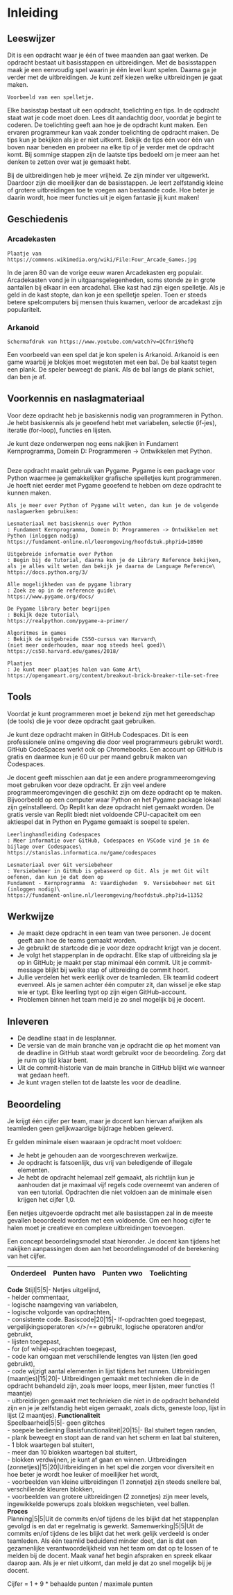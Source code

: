 # Inleiding

## Leeswijzer

Dit is een opdracht waar je één of twee maanden aan gaat werken. De opdracht bestaat uit basisstappen en uitbreidingen. Met de basisstappen maak je een eenvoudig spel waarin je één level kunt spelen. Daarna ga je verder met de uitbreidingen. Je kunt zelf kiezen welke uitbreidingen je gaat maken.

```{figure} scherm1.png
Voorbeeld van een spelletje.
```

Elke basisstap bestaat uit een opdracht, toelichting en tips. In de opdracht staat wat je code moet doen. Lees dit aandachtig door, voordat je begint te coderen. De toelichting geeft aan hoe je de opdracht kunt maken. Een ervaren programmeur kan vaak zonder toelichting de opdracht maken. De tips kun je bekijken als je er niet uitkomt. Bekijk de tips één voor één van boven naar beneden en probeer na elke tip of je verder met de opdracht komt. Bij sommige stappen zijn de laatste tips bedoeld om je meer aan het denken te zetten over wat je gemaakt hebt.

Bij de uitbreidingen heb je meer vrijheid. Ze zijn minder ver uitgewerkt. Daardoor zijn die moeilijker dan de basisstappen. Je leert zelfstandig kleine of grotere uitbreidingen toe te voegen aan bestaande code. Hoe beter je daarin wordt, hoe meer functies uit je eigen fantasie jij kunt maken!

## Geschiedenis

### Arcadekasten
```{figure} arcade.jpg
Plaatje van https://commons.wikimedia.org/wiki/File:Four_Arcade_Games.jpg
```

In de jaren 80 van de vorige eeuw waren Arcadekasten erg populair. Arcadekasten vond je in uitgaansgelegenheden, soms stonde ze in grote aantallen bij elkaar in een arcadehal. Elke kast had zijn eigen spelletje. Als je geld in de kast stopte, dan kon je een spelletje spelen. Toen er steeds betere spelcomputers bij mensen thuis kwamen, verloor de arcadekast zijn populariteit.

 
### Arkanoid
```{figure} arkanoid.png
Schermafdruk van https://www.youtube.com/watch?v=QCfnri9hefQ
```

Een voorbeeld van een spel dat je kon spelen is Arkanoid. Arkanoid is een game waarbij je blokjes moet wegstoten met een bal. De bal kaatst tegen een plank. De speler beweegt de plank. Als de bal langs de plank schiet, dan ben je af.

## Voorkennis en naslagmateriaal

Voor deze opdracht heb je basiskennis nodig van programmeren in Python. Je hebt basiskennis als je geoefend hebt met variabelen, selectie (if-jes), iteratie (for-loop), functies en lijsten.

 Je kunt deze onderwerpen nog eens nakijken in Fundament Kernprogramma, Domein D: Programmeren -> Ontwikkelen met Python.

```{image} pygame.png
```
Deze opdracht maakt gebruik van Pygame. Pygame is een package voor Python waarmee je gemakkelijker grafische spelletjes kunt programmeren. Je hoeft niet eerder met Pygame geoefend te hebben om deze opdracht te kunnen maken.

```{seealso} Python en Pygame
Als je meer over Python of Pygame wilt weten, dan kun je de volgende naslagwerken gebruiken:

Lesmateriaal met basiskennis over Python
: Fundament Kernprogramma, Domein D: Programmeren -> Ontwikkelen met Python (inloggen nodig)
https://fundament-online.nl/leeromgeving/hoofdstuk.php?id=10500

Uitgebreide informatie over Python
: Begin bij de Tutorial, daarna kun je de Library Reference bekijken, als je alles wilt weten dan bekijk je daarna de Language Reference\
https://docs.python.org/3/

Alle mogelijkheden van de pygame library
: Zoek ze op in de reference guide\
https://www.pygame.org/docs/

De Pygame library beter begrijpen
: Bekijk deze tutorial\
https://realpython.com/pygame-a-primer/

Algoritmes in games
: Bekijk de uitgebreide CS50-cursus van Harvard\
(niet meer onderhouden, maar nog steeds heel goed)\
https://cs50.harvard.edu/games/2018/

Plaatjes
: Je kunt meer plaatjes halen van Game Art\
https://opengameart.org/content/breakout-brick-breaker-tile-set-free
```

## Tools

Voordat je kunt programmeren moet je bekend zijn met het gereedschap (de tools) die je voor deze opdracht gaat gebruiken. 

Je kunt deze opdracht maken in GitHub Codespaces. Dit is een professionele online omgeving die door veel programmeurs gebruikt wordt. GitHub CodeSpaces werkt ook op Chromebooks. Een account op GitHub is gratis en daarmee kun je 60 uur per maand gebruik maken van Codespaces. 

Je docent geeft misschien aan dat je een andere programmeeromgeving moet gebruiken voor deze opdracht. Er zijn veel andere programmeeromgevingen die geschikt zijn om deze opdracht op te maken. Bijvoorbeeld op een computer waar Python en het Pygame package lokaal zijn geïnstalleerd. Op Replit kan deze opdracht niet gemaakt worden. De gratis versie van Replit biedt niet voldoende CPU-capaciteit om een aktiespel dat in Python en Pygame gemaakt is soepel te spelen.

```{seealso} GitHub en Codespaces 
Leerlinghandleiding Codespaces
: Meer informatie over GitHub, Codespaces en VSCode vind je in de bijlage over Codespaces\
https://stanislas.informatica.nu/game/codespaces

Lesmateriaal over Git versiebeheer
: Versiebeheer in GitHub is gebaseerd op Git. Als je met Git wilt oefenen, dan kun je dat doen op
Fundament - Kernprogramma  A: Vaardigheden  9. Versiebeheer met Git (inloggen nodig)\
https://fundament-online.nl/leeromgeving/hoofdstuk.php?id=11352
```

## Werkwijze

-	Je maakt deze opdracht in een team van twee personen. Je docent geeft aan hoe de teams gemaakt worden.
-	Je gebruikt de startcode die je voor deze opdracht krijgt van je docent. 
-	Je volgt het stappenplan in de opdracht. Elke stap of uitbreiding sla je op in GitHub; je maakt per stap minimaal één commit. Uit je commit-message blijkt bij welke stap of uitbreiding de commit hoort.
-	Jullie verdelen het werk eerlijk over de teamleden. Elk teamlid codeert evenveel. Als je samen achter één computer zit, dan wissel je elke stap wie er typt. Elke leerling typt op zijn eigen GitHub-account.
-	Problemen binnen het team meld je zo snel mogelijk bij je docent.

## Inleveren

-	De deadline staat in de lesplanner.
-	De versie van de main branche van je opdracht die op het moment van de deadline in GitHub staat wordt gebruikt voor de beoordeling. Zorg dat je ruim op tijd klaar bent. 
-	Uit de commit-historie van de main branche in GitHub blijkt wie wanneer wat gedaan heeft.
-	Je kunt vragen stellen tot de laatste les voor de deadline.

## Beoordeling

Je krijgt één cijfer per team, maar je docent kan hiervan afwijken als teamleden geen gelijkwaardige bijdrage hebben geleverd. 

Er gelden minimale eisen waaraan je opdracht moet voldoen:
-	Je hebt je gehouden aan de voorgeschreven werkwijze.
-	Je opdracht is fatsoenlijk, dus vrij van beledigende of illegale elementen.
-	Je hebt de opdracht helemaal zelf gemaakt, als richtlijn kun je aanhouden dat je maximaal vijf regels code overneemt van anderen of van een tutorial. 
Opdrachten die niet voldoen aan de minimale eisen krijgen het cijfer 1,0.

Een netjes uitgevoerde opdracht met alle basisstappen zal in de meeste gevallen beoordeeld worden met een voldoende. Om een hoog cijfer te halen moet je creatieve en complexe uitbreidingen toevoegen.

Een concept beoordelingsmodel staat hieronder. Je docent kan tijdens het nakijken aanpassingen doen aan het beoordelingsmodel of de berekening van het cijfer.

Onderdeel|Punten havo|Punten vwo|Toelichting 
-|-|-|-
**Code**
Stijl|5|5|- Netjes uitgelijnd,<br> - helder commentaar, <br>- logische naamgeving van variabelen, <br>- logische volgorde van opdrachten, <br>- consistente code.
Basiscode|20|15|- If-opdrachten goed toegepast, vergelijkingsoperatoren </>/== gebruikt, logische operatoren and/or gebruikt, <br>- lijsten toegepast, <br>- for (of while)-opdrachten toegepast, <br>- code kan omgaan met verschillende lengtes van lijsten (len goed gebruikt),<br>- code wijzigt aantal elementen in lijst tijdens het runnen.
Uitbreidingen (maantjes)|15|20|- Uitbreidingen gemaakt met technieken die in de opdracht behandeld zijn, zoals meer loops, meer lijsten, meer functies (1 maantje)<br>- uitbreidingen gemaakt met technieken die niet in de opdracht behandeld zijn en je je zelfstandig hebt eigen gemaakt, zoals dicts, geneste loop, lijst in lijst (2 maantjes).
**Functionaliteit**	 	 
Speelbaarheid|5|5|- geen glitches<br>- soepele bediening
Basisfunctionaliteit|20|15|- Bal stuitert tegen randen,<br>- plank beweegt en stopt aan de rand van het scherm en laat bal stuiteren, <br>- 1 blok waartegen bal stuitert,<br>- meer dan 10 blokken waartegen bal stuitert,<br>- blokken verdwijnen, je kunt af gaan en winnen.
Uitbreidingen (zonnetjes)|15|20|Uitbreidingen in het spel die zorgen voor diversiteit en hoe beter je wordt hoe leuker of moeilijker het wordt, <br>- voorbeelden van kleine uitbreidingen (1 zonnetje) zijn steeds snellere bal, verschillende kleuren blokken,<br>- voorbeelden van grotere uitbreidingen (2 zonnetjes) zijn meer levels, ingewikkelde powerups zoals blokken wegschieten, veel ballen.             
**Proces**	 
Planning|5|5|Uit de commits en/of tijdens de les blijkt dat het stappenplan gevolgd is en dat er regelmatig is gewerkt.
Samenwerking|5|5|Uit de commits en/of tijdens de les blijkt dat het werk gelijk verdeeld is onder teamleden. Als één teamlid beduidend minder doet, dan is dat een gezamenlijke verantwoordelijkheid van het team om dat op te lossen of te melden bij de docent. Maak vanaf het begin afspraken en spreek elkaar daarop aan. Als je er niet uitkomt, dan meld je dat zo snel mogelijk bij je docent.

Cijfer = 1 + 9 * behaalde punten / maximale punten

